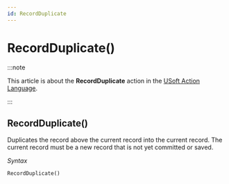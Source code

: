 ```yaml
---
id: RecordDuplicate
---
```


# RecordDuplicate()




:::note

This article is about the **RecordDuplicate** action in the [USoft Action Language](/docs/Task_flow/Action_Language_reference/USoft_Action_Language.md).

:::

## **RecordDuplicate()**

Duplicates the record above the current record into the current record. The current record must be a new record that is not yet committed or saved.

*Syntax*

```
RecordDuplicate()
```

 